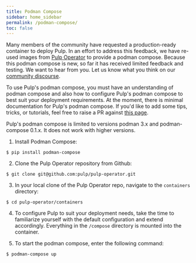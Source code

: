 ```yaml
---
title: Podman Compose
sidebar: home_sidebar
permalink: /podman-compose/
toc: false
---
```


Many members of the community have requested a production-ready container to deploy Pulp.
In an effort to address this feedback, we have re-used images from [Pulp Operator](/pulp-operator/) to provide a podman compose.
Because this podman compose is new, so far it has received limited feedback and testing.
We want to hear from you. Let us know what you think on our [community discourse](https://discourse.pulpproject.org/).

To use Pulp's podman compose, you must have an understanding of podman compose and also how to configure Pulp's podman compose to best suit your deployment requirements.
At the moment, there is minimal documentation for Pulp's podman compose.
If you'd like to add some tips, tricks, or tutorials, feel free to raise a PR against [this page](https://github.com/pulp/pulpproject.org/).

Pulp's podman compose is limited to versions podman 3.x and podman-compose 0.1.x.
It does not work with higher versions.

1. Install Podman Compose:
```
$ pip install podman-compose
```

2. Clone the Pulp Operator repository from Github:
```
$ git clone git@github.com:pulp/pulp-operator.git
```

3. In your local clone of the Pulp Operator repo, navigate to the `containers` directory:
```
$ cd pulp-operator/containers
```

4. To configure Pulp to suit your deployment needs, take the time to familiarize yourself with the default configuration and extend accordingly.
Everything in the `/compose` directory is mounted into the container.

4. To start the podman compose, enter the following command:
```
$ podman-compose up
```
